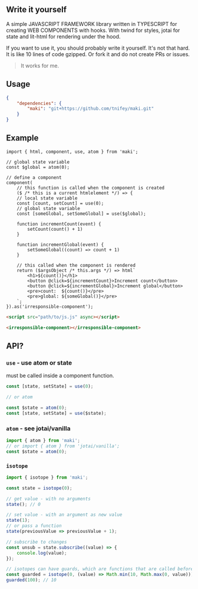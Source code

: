 ## Write it yourself

A simple JAVASCRIPT FRAMEWORK library written in TYPESCRIPT for creating WEB COMPONENTS with hooks.
With twind for styles, jotai for state and lit-html for rendering under the hood.

If you want to use it, you should probably write it yourself. It's not that hard.
It is like 10 lines of code gzipped. Or fork it and do not create PRs or issues.
> It works for me.

## Usage
```json
{
    "dependencies": {
        "maki": "git+https://github.com/tnifey/maki.git"
    }
}
```

## Example

```tsx
import { html, component, use, atom } from 'maki';

// global state variable
const $global = atom(0);

// define a component
component(
    // this function is called when the component is created
    ($ /* this is a current htmlelement */) => {
    // local state variable
    const [count, setCount] = use(0);
    // global state variable
    const [someGlobal, setSomeGlobal] = use($global);

    function incrementCount(event) {
        setCount(count() + 1)
    }

    function incrementGlobal(event) {
        setSomeGlobal((count) => count + 1)
    }

    // this called when the component is rendered
    return ($argsObject /* this.args */) => html`
        <h1>${count()}</h1>
        <button @click=${incrementCount}>Increment count</button>
        <button @click=${incrementGlobal}>Increment global</button>
        <pre>count:  ${count()}</pre>
        <pre>global: ${someGlobal()}</pre>
    `;
}).as('irresponsible-component');
```

```html
<script src="path/to/js.js" async></script>

<irresponsible-component></irresponsible-component>
```

## API?

### `use` - use atom or state
must be called inside a component function.

```ts
const [state, setState] = use(0);

// or atom

const $state = atom(0);
const [state, setState] = use($state);
```

### `atom` - see jotai/vanilla
```ts
import { atom } from 'maki';
// or import { atom } from 'jotai/vanilla';
const $state = atom(0);
```

### `isotope`
```typescript
import { isotope } from 'maki';

const state = isotope(0);

// get value - with no arguments
state(); // 0

// set value - with an argument as new value
state(1);
// or pass a function
state(previousValue => previousValue + 1);

// subscribe to changes
const unsub = state.subscribe((value) => {
    console.log(value);
});

// isotopes can have guards, which are functions that are called before setting the value and can modify it before it is set
const guarded = isotope(0, (value) => Math.min(10, Math.max(0, value)));
guarded(100); // 10
```
